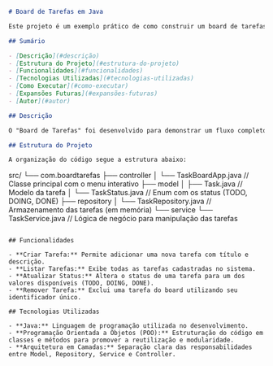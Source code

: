 ```markdown
# Board de Tarefas em Java

Este projeto é um exemplo prático de como construir um board de tarefas em Java, aplicando boas práticas de programação e utilizando uma arquitetura em camadas (Model, Repository, Service e Controller). O projeto permite a criação, listagem, atualização e remoção de tarefas por meio de um menu interativo no console.

## Sumário

- [Descrição](#descrição)
- [Estrutura do Projeto](#estrutura-do-projeto)
- [Funcionalidades](#funcionalidades)
- [Tecnologias Utilizadas](#tecnologias-utilizadas)
- [Como Executar](#como-executar)
- [Expansões Futuras](#expansões-futuras)
- [Autor](#autor)

## Descrição

O "Board de Tarefas" foi desenvolvido para demonstrar um fluxo completo de gerenciamento de tarefas, desde o planejamento até a implementação de funcionalidades, passando pela separação de responsabilidades em diferentes camadas. Esse projeto é uma ótima base para quem deseja aprender mais sobre a organização de aplicações em Java e pode ser expandido para incluir interfaces gráficas, persistência em banco de dados ou uma API REST.

## Estrutura do Projeto

A organização do código segue a estrutura abaixo:

```
src/
└── com.boardtarefas
    ├── controller
    │      └── TaskBoardApp.java       // Classe principal com o menu interativo
    ├── model
    │      ├── Task.java                // Modelo da tarefa
    │      └── TaskStatus.java          // Enum com os status (TODO, DOING, DONE)
    ├── repository
    │      └── TaskRepository.java      // Armazenamento das tarefas (em memória)
    └── service
           └── TaskService.java         // Lógica de negócio para manipulação das tarefas
```

## Funcionalidades

- **Criar Tarefa:** Permite adicionar uma nova tarefa com título e descrição.
- **Listar Tarefas:** Exibe todas as tarefas cadastradas no sistema.
- **Atualizar Status:** Altera o status de uma tarefa para um dos valores disponíveis (TODO, DOING, DONE).
- **Remover Tarefa:** Exclui uma tarefa do board utilizando seu identificador único.

## Tecnologias Utilizadas

- **Java:** Linguagem de programação utilizada no desenvolvimento.
- **Programação Orientada a Objetos (POO):** Estruturação do código em classes e métodos para promover a reutilização e modularidade.
- **Arquitetura em Camadas:** Separação clara das responsabilidades entre Model, Repository, Service e Controller.
